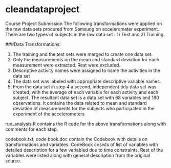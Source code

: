 cleandataproject
================

Course Project Submission
The following transformations were applied on the raw data sets procured from Samsung on accelerometer experiment.
There are two types of subjects in the raw data set : 1) Test and 2) Training.

###Data Transformations:
1.	 The training and the test sets were merged to create one data set.
2.	Only the measurements on the mean and standard deviation for each measurement were extracted. Rest were excluded. 
3.	Descriptive activity names were assigned to name the activities in the data set
4.	The data set was labeled with appropriate descriptive variable names. 
5.	From the data set in step 4 a second, independent tidy data set was created, with the average of each variable for each activity and each subject.
The resultant data set is a data set with 68 variables and 180 observations.
It contains the data related to mean and standard deviation of measurements for the subjects who participated in the experiment of the accelerometers 

run_analysis.R contains the R code for the above transformations along with comments for each step.

codebook.txt, code book.doc contain the Codebook with details on transformations and variables. 
CodeBook cosists of list of variables with detailed description for a few variabled due to time constraints. 
Rest of the variables were listed along with general description from the original source.

